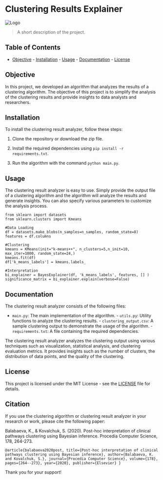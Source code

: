 # Clustering Results Explainer

![Logo](logo.png)

> A short description of the project.

## Table of Contents

- [Objective](#objective) - [Installation](#installation) - [Usage](#usage) - [Documentation](#documentation) - [License](#license)

## Objective

In this project, we developed an algorithm that analyzes the results of a clustering algorithm. The objective of this project is to simplify the analysis of the clustering results and provide insights to data analysts and researchers.

## Installation

To install the clustering result analyzer, follow these steps:

1. Clone the repository or download the zip file. 

2. Install the required dependencies using `pip install -r requirements.txt`. 

3. Run the algorithm with the command `python main.py`.

## Usage

The clustering result analyzer is easy to use. Simply provide the output file of a clustering algorithm and the algorithm will analyze the results and generate insights. You can also specify various parameters to customize the analysis process.

```
from sklearn import datasets
from sklearn.clusters import Kmeans

#Data Loading
df = datasets.make_blobs(n_samples=n_samples, random_state=8)
features = df.columns

#Clustering
kmeans = KMeans(init="k-means++", n_clusters=5,n_init=10, max_iter=1000, random_state=24,)
kmeans.fit(df)
df['k_means_labels'] = kmeans.labels_

#Interpretation
bi_explainer = BayesExplainer(df, 'k_means_labels', features, [] )
significance_matrix = bi_explainer.explain(verbose=False)

```

## Documentation

The clustering result analyzer consists of the following files:

- `main.py`: The main implementation of the algorithm. - `utils.py`: Utility functions to analyze the clustering results. - `clustering_output.csv`: A sample clustering output to demonstrate the usage of the algorithm. - `requirements.txt`: A file containing the required dependencies.

The clustering result analyzer analyzes the clustering output using various techniques such as visualization, statistical analysis, and clustering evaluation metrics. It provides insights such as the number of clusters, the distribution of data points, and the quality of the clustering.

## License

This project is licensed under the MIT License - see the [LICENSE](LICENSE) file for details.

## Citation

If you use the clustering algorithm or clustering result analyzer in your research or work, please cite the following paper:

Balabaeva, K., & Kovalchuk, S. (2020). Post-hoc interpretation of clinical pathways clustering using Bayesian inference. Procedia Computer Science, 178, 264-273.

``` @article{balabaeva2020post, title={Post-hoc interpretation of clinical pathways clustering using Bayesian inference}, author={Balabaeva, K. and Kovalchuk, S.}, journal={Procedia Computer Science}, volume={178}, pages={264--273}, year={2020}, publisher={Elsevier} } ```

Thank you for your support!
